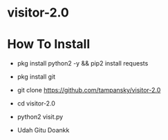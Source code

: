 # visitor-2.0

# How To Install

- pkg install python2 -y && pip2 install requests

- pkg install git

- git clone https://github.com/tampansky/visitor-2.0

- cd visitor-2.0

- python2 visit.py

- Udah Gitu Doankk
